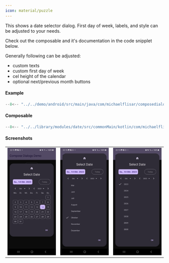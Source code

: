 ```yaml
---
icon: material/puzzle
---
```


This shows a date selector dialog. First day of week, labels, and style can be adjusted to your needs.

Check out the composable and it's documentation in the code snipplet below.

Generally following can be adjusted:

* custom texts
* custom first day of week
* cel height of the calendar
* optional next/previous month buttons

#### Example

```kotlin
--8<-- "../../demo/android/src/main/java/com/michaelflisar/composedialogs/demo/demos/DateTimeDemos.kt:demo-date"
```

#### Composable

```kotlin
--8<-- "../../library/modules/date/src/commonMain/kotlin/com/michaelflisar/composedialogs/dialogs/date/DialogDate.kt:constructor"
```

#### Screenshots

| | |                                                       |
|-|-|-------------------------------------------------------|
| ![Screenshot](../screenshots/date/demo_calendar1.jpg) | ![Screenshot](../screenshots/date/demo_calendar2.jpg) | ![Screenshot](../screenshots/date/demo_calendar3.jpg) |